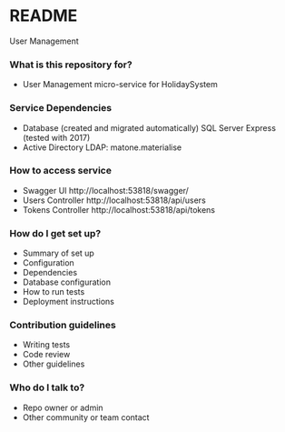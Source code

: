 # README #

User Management

### What is this repository for? ###

* User Management micro-service for HolidaySystem

### Service Dependencies ###
* Database (created and migrated automatically)
SQL Server Express (tested with 2017)
* Active Directory
LDAP: matone.materialise

### How to access service ###
* Swagger UI
http://localhost:53818/swagger/
* Users Controller
http://localhost:53818/api/users
* Tokens Controller
http://localhost:53818/api/tokens

### How do I get set up? ###

* Summary of set up
* Configuration
* Dependencies
* Database configuration
* How to run tests
* Deployment instructions

### Contribution guidelines ###

* Writing tests
* Code review
* Other guidelines

### Who do I talk to? ###

* Repo owner or admin
* Other community or team contact